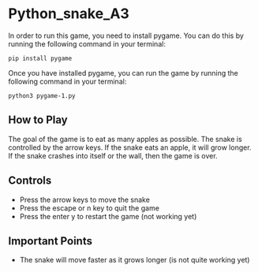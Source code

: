 # Python_snake_A3

In order to run this game, you need to install pygame. You can do this by running the following command in your terminal:

`pip install pygame`

Once you have installed pygame, you can run the game by running the following command in your terminal:

`python3 pygame-1.py`

## How to Play

The goal of the game is to eat as many apples as possible. The snake is controlled by the arrow keys. If the snake eats an apple, it will grow longer. If the snake crashes into itself or the wall, then the game is over.

## Controls

-   Press the arrow keys to move the snake
-   Press the escape or n key to quit the game
-   Press the enter y to restart the game (not working yet)

## Important Points

-   The snake will move faster as it grows longer (is not quite working yet)
